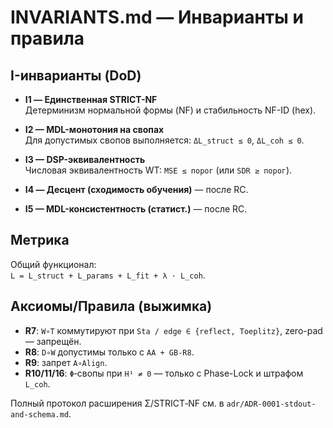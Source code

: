 # INVARIANTS.md — Инварианты и правила

## I-инварианты (DoD)

- **I1 — Единственная STRICT-NF**  
  Детерминизм нормальной формы (NF) и стабильность NF-ID (hex).

- **I2 — MDL-монотония на свопах**  
  Для допустимых свопов выполняется: `ΔL_struct ≤ 0`, `ΔL_coh ≤ 0`.

- **I3 — DSP-эквивалентность**  
  Числовая эквивалентность WT: `MSE ≤ порог` (или `SDR ≥ порог`).

- **I4 — Десцент (сходимость обучения)** — после RC.
- **I5 — MDL-консистентность (статист.)** — после RC.

## Метрика
Общий функционал:  
`L = L_struct + L_params + L_fit + λ · L_coh`.

## Аксиомы/Правила (выжимка)
- **R7**: `W∘T` коммутируют при `Sta / edge ∈ {reflect, Toeplitz}`, zero-pad — запрещён.
- **R8**: `D∘W` допустимы только с `AA + GB-R8`.
- **R9**: запрет `A∘Align`.
- **R10/11/16**: `Φ`‑свопы при `H¹ ≠ 0` — только с Phase-Lock и штрафом `L_coh`.

Полный протокол расширения Σ/STRICT‑NF см. в `adr/ADR-0001-stdout-and-schema.md`.
